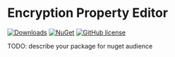 # Encryption Property Editor 

[![Downloads](https://img.shields.io/nuget/dt/Umbraco.Community.EncryptionPropertyEditor?color=cc9900)](https://www.nuget.org/packages/Umbraco.Community.EncryptionPropertyEditor/)
[![NuGet](https://img.shields.io/nuget/vpre/Umbraco.Community.EncryptionPropertyEditor?color=0273B3)](https://www.nuget.org/packages/Umbraco.Community.EncryptionPropertyEditor)
[![GitHub license](https://img.shields.io/github/license/busrasengul/Umbraco.Community.EncryptionPropertyEditor?color=8AB803)](https://github.com/busrasengul/Umbraco.Community.EncryptionPropertyEditor/blob/main/LICENSE)

TODO: describe your package for nuget audience
